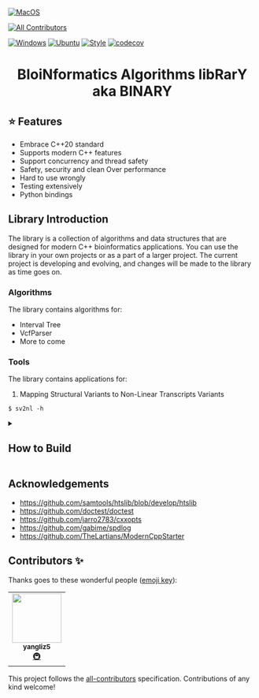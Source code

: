 [![MacOS](https://github.com/ylab-hi/BINARY/actions/workflows/macos.yml/badge.svg)](https://github.com/ylab-hi/BINARY/actions/workflows/macos.yml)
<!-- ALL-CONTRIBUTORS-BADGE:START - Do not remove or modify this section -->
[![All Contributors](https://img.shields.io/badge/all_contributors-1-orange.svg?style=flat-square)](#contributors-)
<!-- ALL-CONTRIBUTORS-BADGE:END -->
[![Windows](https://github.com/ylab-hi/BINARY/actions/workflows/windows.yml/badge.svg)](https://github.com/ylab-hi/BINARY/actions/workflows/windows.yml)
[![Ubuntu](https://github.com/ylab-hi/BINARY/actions/workflows/linux.yml/badge.svg)](https://github.com/ylab-hi/BINARY/actions/workflows/linux.yml)
[![Style](https://github.com/ylab-hi/BINARY/actions/workflows/style.yml/badge.svg)](https://github.com/ylab-hi/BINARY/actions/workflows/style.yml)
[![codecov](https://codecov.io/gh/TheLartians/ModernCppStarter/branch/master/graph/badge.svg)](https://codecov.io/gh/ylab-hi/BINARY)

# <center> **BI**oi**N**formatics **A**lgorithms lib**R**ar**Y** aka **BINARY**

## :star: Features

- Embrace C++20 standard
- Supports modern C++ features
- Support concurrency and thread safety
- Safety, security and clean Over performance
- Hard to use wrongly
- Testing extensively
- Python bindings

## Library Introduction

The library is a collection of algorithms and data structures that are designed for modern C++
bioinformatics applications. You can use the library in your own projects or as a part of a larger project.
The current project is developing and evolving, and changes will be made to the library as time goes on.

### Algorithms

The library contains algorithms for:

- Interval Tree
- VcfParser
- More to come

### Tools

The library contains applications for:

1. Mapping Structural Variants to Non-Linear Transcripts Variants

```console
$ sv2nl -h
```

<details>
 <summary><h2>How to Build</h2></summary>

### Build and run test suite

Use the following commands from the project's root directory to run the test suite.

```bash
cmake -S test -B build/test
cmake --build build/test
CTEST_OUTPUT_ON_FAILURE=1 cmake --build build/test --target test

# or simply call the executable:
./build/test/BinaryTests
```

To collect code coverage information, run CMake with the `-DENABLE_TEST_COVERAGE=1` option.

### Run clang-format

Use the following commands from the project's root directory to check and fix C++ and CMake source style.
This requires _clang-format_, _cmake-format_ and _pyyaml_ to be installed on the current system.

```bash
cmake -S test -B build/test

# view changes
cmake --build build/test --target format

# apply changes
cmake --build build/test --target fix-format
```

See [Format.cmake](https://github.com/TheLartians/Format.cmake) for details.

### Build the documentation

The documentation is automatically built and [published](https://github.com/ylab-hi/BINARY) whenever
a [GitHub Release](https://help.github.com/en/github/administering-a-repository/managing-releases-in-a-repository) is
created.
To manually build documentation, call the following command.

```bash
cmake -S documentation -B build/doc
cmake --build build/doc --target BinaryDocs
# view the docs
open build/doc/doxygen/html/index.html
```

To build the documentation locally, you will need Doxygen, jinja2 and Pygments on installed your system.

### Build everything at once

The project also includes an `all` directory that allows building all targets at the same time.
This is useful during development, as it exposes all subprojects to your IDE and avoids redundant builds of the library.

```bash
cmake -S . -B build
cmake --build build

# run tests
./build/test/BinaryTests
# format code
cmake --build build --target fix-format
# run standalone
./build/standalone/sv2nl --help
# build docs
cmake --build build --target BinaryDocs
```

### Additional tools

The test and standalone subprojects include the [tools.cmake](cmake/tools.cmake) file which is used to import additional
tools on-demand through CMake configuration arguments.
The following are currently supported.

#### Sanitizers

Sanitizers can be enabled by configuring CMake
with `-DUSE_SANITIZER=<Address | Memory | MemoryWithOrigins | Undefined | Thread | Leak | 'Address;Undefined'>`.

#### Static Analyzers

Static Analyzers can be enabled by setting `-DUSE_STATIC_ANALYZER=<clang-tidy | iwyu | cppcheck>`, or a combination of
those in quotation marks, separated by semicolons.
By default, analyzers will automatically find configuration files such as `.clang-format`.
Additional arguments can be passed to the analyzers by setting the `CLANG_TIDY_ARGS`, `IWYU_ARGS` or `CPPCHECK_ARGS`
variables.

#### Ccache

Ccache can be enabled by configuring with `-DUSE_CCACHE=<ON | OFF>`.

</details>

## Acknowledgements

- https://github.com/samtools/htslib/blob/develop/htslib
- https://github.com/doctest/doctest
- https://github.com/jarro2783/cxxopts
- https://github.com/gabime/spdlog
- https://github.com/TheLartians/ModernCppStarter

## Contributors ✨

Thanks goes to these wonderful people ([emoji key](https://allcontributors.org/docs/en/emoji-key)):

<!-- ALL-CONTRIBUTORS-LIST:START - Do not remove or modify this section -->
<!-- prettier-ignore-start -->
<!-- markdownlint-disable -->
<table>
  <tr>
    <td align="center"><a href="https://yangyangli.top"><img src="https://avatars.githubusercontent.com/u/38903141?v=4?s=100" width="100px;" alt=""/><br /><sub><b>yangliz5</b></sub></a><br /><a href="#infra-cauliyang" title="Infrastructure (Hosting, Build-Tools, etc)">🚇</a></td>
  </tr>
</table>

<!-- markdownlint-restore -->
<!-- prettier-ignore-end -->

<!-- ALL-CONTRIBUTORS-LIST:END -->

This project follows the [all-contributors](https://github.com/all-contributors/all-contributors) specification. Contributions of any kind welcome!